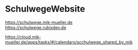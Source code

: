 # SchulwegeWebsite
https://schulwege.mik-mueller.de  
https://schulwege.rubixdev.de

https://cloud.mik-mueller.de/apps/tasks/#/calendars/scchulwege_shared_by_mik
